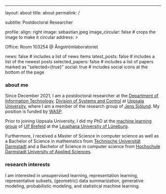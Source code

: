 ---
layout: about
title: about
permalink: /

subtitle: Postdoctoral Researcher

profile:
  align: right
  image: sebastian.jpeg
  image_circular: false # crops the image to make it circular
  address: >
    <p>Office: Room 103254 @ <a style="text-decoration:none; color:inherit;" href="https://www.polacksbacken.uu.se/campus/nya-angstrom/">Ångströmlaboratoriet</a></p>


news: false  # includes a list of news items
latest_posts: false # includes a list of the newest posts
selected_papers: false # includes a list of papers marked as "selected={true}"
social: true  # includes social icons at the bottom of the page


### about me

Since December 2021, I am a postdoctoral researcher at the [Department of Information Technology](https://www.it.uu.se/), [Division of Systems and Control](http://www.it.uu.se/research/systems_and_control) at [Uppsala University](https://www.uu.se/en), where I am a member of the research group of [Jens Sjölund](https://jsjol.github.io/). My position is funded by [WASP](https://wasp-sweden.org/).

Prior to joining Uppsala University, I did my PhD at the [machine learning group](http://ml3.leuphana.de/team.html) of [Ulf Brefeld](http://ml3.leuphana.de/ulf.html) at the [Leuphana University of Lüneburg](http://www.leuphana.de/en/home.html).

Furthermore, I received a Master of Science in computer science as well as a Bachelor of Science in mathematics from [Technische Universität Darmstadt](https://www.tu-darmstadt.de/index.en.jsp) and a Bachelor of Science in computer science from [Hochschule Darmstadt University of Applied Sciences](https://h-da.de/en/).


### research interests

I am interested in unsupervised learning, representation learning, representative subsets, (geometric) data summarization, generative modeling, probabilistic modeling, and statistical machine learning.

